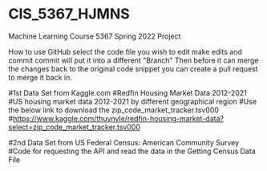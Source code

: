# CIS_5367_HJMNS
Machine Learning Course 5367 Spring 2022 Project


How to use GitHub
select the code file you wish to edit
make edits and commit
commit will put it into a different "Branch" Then before it can merge the changes back to the original code snippet you can create a pull request to merge it back in.

#1st Data Set from Kaggle.com
#Redfin Housing Market Data 2012-2021
#US housing market data 2012-2021 by different geographical region
#Use the below link to download the zip_code_market_tracker.tsv000
#https://www.kaggle.com/thuynyle/redfin-housing-market-data?select=zip_code_market_tracker.tsv000

#2nd Data Set from US Federal Census: American Community Survey
#Code for requesting the API and read the data in the Getting Census Data File
